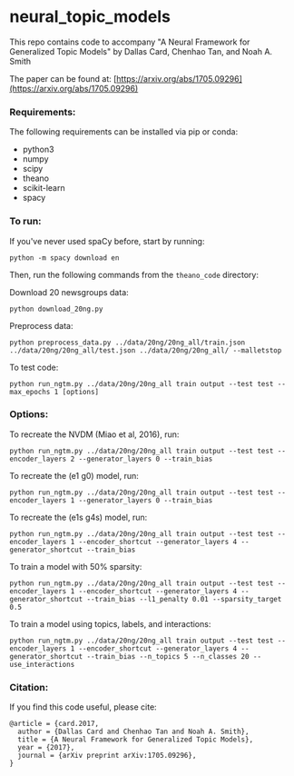 # neural_topic_models

This repo contains code to accompany "A Neural Framework for Generalized Topic Models" by Dallas Card, Chenhao Tan, and Noah A. Smith

The paper can be found at: [https://arxiv.org/abs/1705.09296](https://arxiv.org/abs/1705.09296)


### Requirements:

The following requirements can be installed via pip or conda:

* python3
* numpy
* scipy
* theano
* scikit-learn
* spacy

### To run:

If you've never used spaCy before, start by running:

`python -m spacy download en`

Then, run the following commands from the `theano_code` directory:

Download 20 newsgroups data:

`python download_20ng.py`

Preprocess data: 

`python preprocess_data.py ../data/20ng/20ng_all/train.json ../data/20ng/20ng_all/test.json ../data/20ng/20ng_all/ --malletstop`

To test code:

`python run_ngtm.py ../data/20ng/20ng_all train output --test test --max_epochs 1 [options]`

### Options:

To recreate the NVDM (Miao et al, 2016), run:

`python run_ngtm.py ../data/20ng/20ng_all train output --test test --encoder_layers 2 --generator_layers 0 --train_bias`

To recreate the (e1 g0) model, run:

`python run_ngtm.py ../data/20ng/20ng_all train output --test test --encoder_layers 1 --generator_layers 0 --train_bias`

To recreate the (e1s g4s) model, run:

`python run_ngtm.py ../data/20ng/20ng_all train output --test test --encoder_layers 1 --encoder_shortcut --generator_layers 4 --generator_shortcut --train_bias`

To train a model with 50% sparsity:

`python run_ngtm.py ../data/20ng/20ng_all train output --test test --encoder_layers 1 --encoder_shortcut --generator_layers 4 --generator_shortcut --train_bias --l1_penalty 0.01 --sparsity_target 0.5`

To train a model using topics, labels, and interactions:

`python run_ngtm.py ../data/20ng/20ng_all train output --test test --encoder_layers 1 --encoder_shortcut --generator_layers 4 --generator_shortcut --train_bias --n_topics 5 --n_classes 20 --use_interactions`

### Citation:
If you find this code useful, please cite:
```
@article = {card.2017,
  author = {Dallas Card and Chenhao Tan and Noah A. Smith},
  title = {A Neural Framework for Generalized Topic Models},
  year = {2017},
  journal = {arXiv preprint arXiv:1705.09296},
}
```

